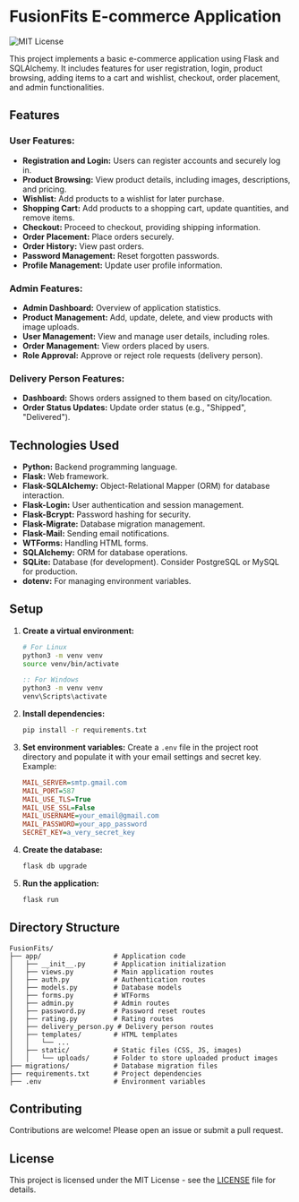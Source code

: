 # FusionFits E-commerce Application

![MIT License](https://img.shields.io/badge/License-MIT-blue.svg)

This project implements a basic e-commerce application using Flask and SQLAlchemy. It includes features for user registration, login, product browsing, adding items to a cart and wishlist, checkout, order placement, and admin functionalities.

## Features

### User Features:

- **Registration and Login:** Users can register accounts and securely log in.
- **Product Browsing:** View product details, including images, descriptions, and pricing.
- **Wishlist:** Add products to a wishlist for later purchase.
- **Shopping Cart:** Add products to a shopping cart, update quantities, and remove items.
- **Checkout:** Proceed to checkout, providing shipping information.
- **Order Placement:** Place orders securely.
- **Order History:** View past orders.
- **Password Management:** Reset forgotten passwords.
- **Profile Management:** Update user profile information.

### Admin Features:

- **Admin Dashboard:** Overview of application statistics.
- **Product Management:** Add, update, delete, and view products with image uploads.
- **User Management:** View and manage user details, including roles.
- **Order Management:** View orders placed by users.
- **Role Approval:** Approve or reject role requests (delivery person).

### Delivery Person Features:

- **Dashboard:** Shows orders assigned to them based on city/location.
- **Order Status Updates:** Update order status (e.g., "Shipped", "Delivered").

## Technologies Used

- **Python:** Backend programming language.
- **Flask:** Web framework.
- **Flask-SQLAlchemy:** Object-Relational Mapper (ORM) for database interaction.
- **Flask-Login:** User authentication and session management.
- **Flask-Bcrypt:** Password hashing for security.
- **Flask-Migrate:** Database migration management.
- **Flask-Mail:** Sending email notifications.
- **WTForms:** Handling HTML forms.
- **SQLAlchemy:** ORM for database operations.
- **SQLite:** Database (for development). Consider PostgreSQL or MySQL for production.
- **dotenv:** For managing environment variables.

## Setup

1. **Create a virtual environment:**
   ```bash
   # For Linux
   python3 -m venv venv
   source venv/bin/activate
   ```
   ```cmd
   :: For Windows
   python3 -m venv venv
   venv\Scripts\activate
   ```

2. **Install dependencies:**
   ```bash
   pip install -r requirements.txt
   ```

3. **Set environment variables:** Create a `.env` file in the project root directory and populate it with your email settings and secret key. Example:
   ```ini
   MAIL_SERVER=smtp.gmail.com
   MAIL_PORT=587
   MAIL_USE_TLS=True
   MAIL_USE_SSL=False
   MAIL_USERNAME=your_email@gmail.com
   MAIL_PASSWORD=your_app_password
   SECRET_KEY=a_very_secret_key
   ```

4. **Create the database:**
   ```bash
   flask db upgrade
   ```

5. **Run the application:**
   ```bash
   flask run
   ```

## Directory Structure

```
FusionFits/
├── app/                  # Application code
│   ├── __init__.py       # Application initialization
│   ├── views.py          # Main application routes
│   ├── auth.py           # Authentication routes
│   ├── models.py         # Database models
│   ├── forms.py          # WTForms
│   ├── admin.py          # Admin routes
│   ├── password.py       # Password reset routes
│   ├── rating.py         # Rating routes
│   ├── delivery_person.py # Delivery person routes
│   ├── templates/        # HTML templates
│   │   └── ...
│   ├── static/           # Static files (CSS, JS, images)
│   │   └── uploads/      # Folder to store uploaded product images
├── migrations/           # Database migration files
├── requirements.txt      # Project dependencies
├── .env                  # Environment variables
```

## Contributing

Contributions are welcome! Please open an issue or submit a pull request.

## License

This project is licensed under the MIT License - see the [LICENSE](LICENSE) file for details.

